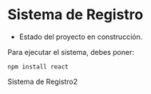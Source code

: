 <h1>Sistema de Registro</h1>

- Estado del proyecto en construcción.
  

Para ejecutar el sistema, debes poner:

``npm install react``

Sistema de Registro2
